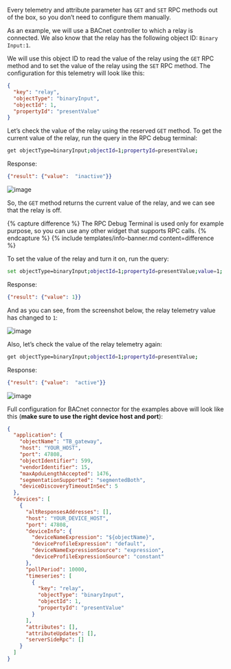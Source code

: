 Every telemetry and attribute parameter has `GET` and `SET` RPC methods out of the box, so you don’t need to configure 
them manually.

As an example, we will use a BACnet controller to which a relay is connected. We also know that the relay has the 
following object ID: `Binary Input:1`.

We will use this object ID to read the value of the relay using the `GET` RPC method and to set the value of the relay 
using the `SET` RPC method. The configuration for this telemetry will look like this:

```json
{
  "key": "relay",
  "objectType": "binaryInput",
  "objectId": 1,
  "propertyId": "presentValue"
}
```

Let’s check the value of the relay using the reserved `GET` method. To get the current value of the relay, run the query
in the RPC debug terminal:

```bash
get objectType=binaryInput;objectId=1;propertyId=presentValue;
```

Response:

```json
{"result": {"value":  "inactive"}}
```

![image](https://img.thingsboard.io/gateway/bacnet-connector/examples/reserved-rpc-result-1.png)

So, the `GET` method returns the current value of the relay, and we can see that the relay is off.

{% capture difference %}
The RPC Debug Terminal is used only for example purpose, so you can use any other widget that supports RPC calls.
{% endcapture %}
{% include templates/info-banner.md content=difference %}

To set the value of the relay and turn it on, run the query:

```bash
set objectType=binaryInput;objectId=1;propertyId=presentValue;value=1;
```

Response:

```json
{"result": {"value": 1}}
```

And as you can see, from the screenshot below, the relay telemetry value has changed to `1`:

![image](https://img.thingsboard.io/gateway/bacnet-connector/examples/reserved-rpc-result-2.png)

Also, let’s check the value of the relay telemetry again:

```bash
get objectType=binaryInput;objectId=1;propertyId=presentValue;
```

Response:

```json
{"result": {"value":  "active"}}
```

![image](https://img.thingsboard.io/gateway/bacnet-connector/examples/reserved-rpc-result-3.png)

Full configuration for BACnet connector for the examples above will look like this 
(**make sure to use the right device host and port**):

```json
{
  "application": {
    "objectName": "TB_gateway",
    "host": "YOUR_HOST",
    "port": 47808,
    "objectIdentifier": 599,
    "vendorIdentifier": 15,
    "maxApduLengthAccepted": 1476,
    "segmentationSupported": "segmentedBoth",
    "deviceDiscoveryTimeoutInSec": 5
  },
  "devices": [
    {
      "altResponsesAddresses": [],
      "host": "YOUR_DEVICE_HOST",
      "port": 47808,
      "deviceInfo": {
        "deviceNameExpression": "${objectName}",
        "deviceProfileExpression": "default",
        "deviceNameExpressionSource": "expression",
        "deviceProfileExpressionSource": "constant"
      },
      "pollPeriod": 10000,
      "timeseries": [
        {
          "key": "relay",
          "objectType": "binaryInput",
          "objectId": 1,
          "propertyId": "presentValue"
        }
      ],
      "attributes": [],
      "attributeUpdates": [],
      "serverSideRpc": []
    }
  ]
}
```
